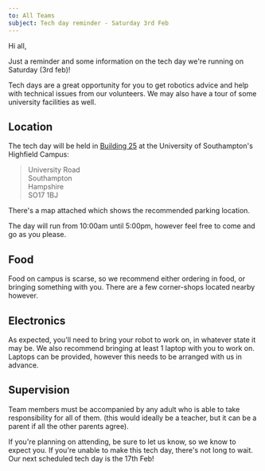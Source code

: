 ```yaml
---
to: All Teams
subject: Tech day reminder - Saturday 3rd Feb
---
```


Hi all,

Just a reminder and some information on the tech day we're running on Saturday (3rd feb)!

Tech days are a great opportunity for you to get robotics advice and help with technical issues from our volunteers. We may also have a tour of some university facilities as well.

## Location
The tech day will be held in [Building 25](http://data.southampton.ac.uk/building/25.html) at the University of Southampton's Highfield Campus:

> University Road\
> Southampton\
> Hampshire\
> SO17 1BJ

There's a map attached which shows the recommended parking location.

The day will run from 10:00am until 5:00pm, however feel free to come and go as you please.

## Food
Food on campus is scarse, so we recommend either ordering in food, or bringing something with you. There are a few corner-shops located nearby however.

## Electronics
As expected, you'll need to bring your robot to work on, in whatever state it may be. We also recommend bringing at least 1 laptop with you to work on. Laptops can be provided, however this needs to be arranged with us in advance.

## Supervision
Team members must be accompanied by any adult who is able to take responsibility for all of them. (this would ideally be a teacher, but it can be a parent if all the other parents agree).

If you're planning on attending, be sure to let us know, so we know to expect you. If you're unable to make this tech day, there's not long to wait. Our next scheduled tech day is the 17th Feb!
